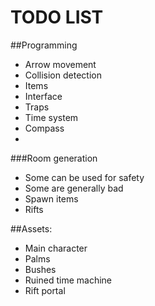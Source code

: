 TODO LIST
=========

##Programming

- Arrow movement 
- Collision detection
- Items
- Interface
- Traps
- Time system
- Compass
- 

###Room generation

- Some can be used for safety
- Some are generally bad
- Spawn items
- Rifts

##Assets:

- Main character
- Palms
- Bushes
- Ruined time machine
- Rift portal


